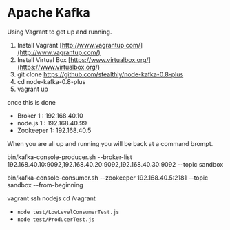 # Apache Kafka #

Using Vagrant to get up and running.

1) Install Vagrant [http://www.vagrantup.com/](http://www.vagrantup.com/)  
2) Install Virtual Box [https://www.virtualbox.org/](https://www.virtualbox.org/)  
3) git clone https://github.com/stealthly/node-kafka-0.8-plus
4) cd node-kafka-0.8-plus
5) vagrant up

once this is done 
* Broker 1   :  192.168.40.10
* node.js 1  :  192.168.40.99
* Zookeeper 1:  192.168.40.5

When you are all up and running you will be back at a command brompt.  

bin/kafka-console-producer.sh --broker-list 192.168.40.10:9092,192.168.40.20:9092,192.168.40.30:9092 --topic sandbox

bin/kafka-console-consumer.sh --zookeeper 192.168.40.5:2181 --topic sandbox --from-beginning

vagrant ssh nodejs
cd /vagrant
- ```node test/LowLevelConsumerTest.js```
- ```node test/ProducerTest.js```
